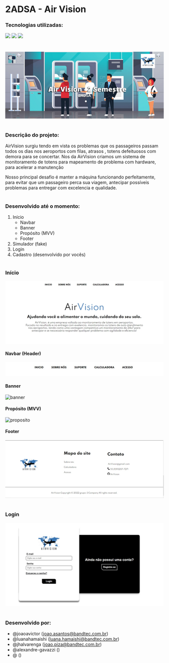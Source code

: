 # 2ADSA - Air Vision

### Tecnologias utilizadas: 
<p>
  <img src="https://img.shields.io/badge/CSS3-1572B6?style=for-the-badge&logo=css3&logoColor=white" />
  <img src="https://img.shields.io/badge/HTML5-E34F26?style=for-the-badge&logo=html5&logoColor=white" />
  <img src="https://img.shields.io/badge/JavaScript-F7DF1E?style=for-the-badge&logo=javascript&logoColor=black" />
</p>

#

![AirVision-banner](https://github.com/AirVisionPI/AirVision/blob/main/public/assets/git-prints/Air%20Vision%20-%202%20Semestre.png?raw=true)

#
### Descrição do projeto:

<p>
AirVision surgiu tendo em vista os problemas que os passageiros passam todos os dias nos aeroportos com filas, atrasos , totens defeituosos com demora para se concertar. Nos da AirVision criamos um sistema de monitoramento de totens para mapeamento de problema com hardware, para acelerar a manutenção 

Nosso principal desafio é manter a máquina funcionando perfeitamente, para evitar que um passageiro perca sua viagem, antecipar possíveis problemas para entregar com excelencia e qualidade.
</p>


#

### Desenvolvido até o momento:
<ol>
  <li>Início
    <ul>
      <li>Navbar</li>
      <li>Banner</li>
      <li>Propósito (MVV)</li>
      <li>Footer</li>
    </ul>
  </li>
  <li>Simulador (fake)</li>
  <li>Login</li>
  <li>Cadastro (desenvolvido por vocês)</li>
</ol>

#

### Início

![home](https://github.com/AirVisionPI/AirVision/blob/main/public/assets/git-prints/inicio.jpg?raw=true)

#### Navbar (Header)

![header](https://github.com/AirVisionPI/AirVision/blob/main/public/assets/git-prints/navbar.jpg?raw=true)

#### Banner

![banner](https://user-images.githubusercontent.com/53584199/135952126-7e2daa70-3b3a-4f78-a4c7-c059979903b0.png)

#### Propósito (MVV)

![proposito](https://user-images.githubusercontent.com/53584199/135952133-0699c6b8-9a99-4a77-ae25-821891879511.png)

#### Footer

![footer](https://github.com/AirVisionPI/AirVision/blob/main/public/assets/git-prints/Footer.jpg?raw=true)

#

### Login

![login](https://github.com/AirVisionPI/AirVision/blob/main/public/assets/git-prints/login.jpg?raw=true)

# 

### Desenvolvido por:
- @joaoavictor (joao.asantos@bandtec.com.br)
- @luanahamaishi (luana.hamaishi@bandtec.com.br)
- @jhalvarenga (joao.piza@bandtec.com.br)
- @alexandre-gavazzi ()
- @ ()
